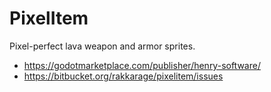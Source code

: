 # PixelItem

Pixel-perfect lava weapon and armor sprites.

- <https://godotmarketplace.com/publisher/henry-software/>
- <https://bitbucket.org/rakkarage/pixelitem/issues>
